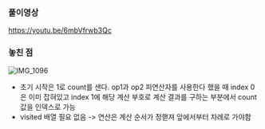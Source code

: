 ### 풀이영상
https://youtu.be/6mbVfrwb3Qc

### 놓친 점
![IMG_1096](https://github.com/JangAyeon/Algorithm/assets/67853616/9530e5d3-8b31-4983-a14b-ff5b2766adfe)


* 초기 시작은 1로 count를 샌다. op1과 op2 피연산자를 사용한다 했을 때 index 0은 이미 잡혀있고 index 1에 해당 계산 부호로 계산 결과를 구하는 부분에서 count 값을 인덱스로 가능
* visited 배열 필요 없음 -> 연산은 계산 순서가 정핻져 앞에서부터 차례로 가야함

